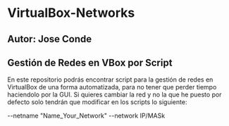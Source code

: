 # VirtualBox-Networks
## Autor: Jose Conde
## Gestión de Redes en VBox por Script

En este repositorio podrás encontrar script para la gestión de redes en VirtualBox de una forma automatizada, 
para no tener que perder tiempo haciendolo por la GUI. Si quieres cambiar la red y no la que he puesto por
defecto solo tendrán que modificar en los scripts lo siguiente:

--netname "Name_Your_Network" --network IP/MASk


